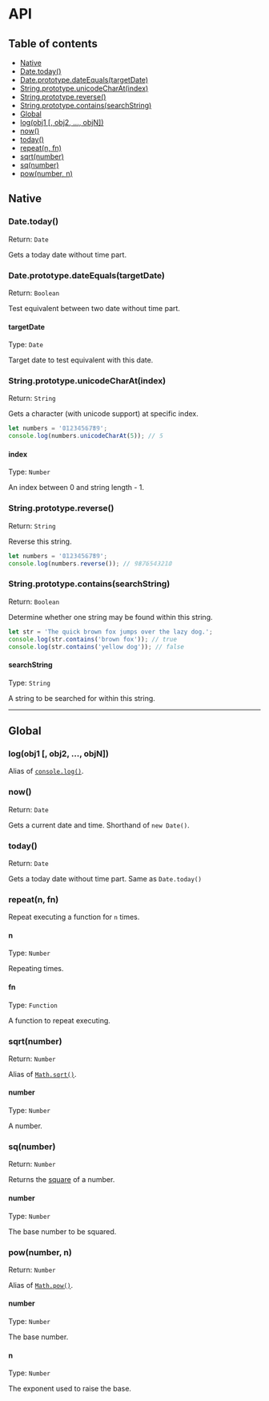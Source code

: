# API

## Table of contents
- [Native](#native)
 - [Date.today()](#datetoday)
 - [Date.prototype.dateEquals(targetDate)](#dateprototypedateequalstargetdate)
 - [String.prototype.unicodeCharAt(index)](#stringprototypeunicodecharatindex)
 - [String.prototype.reverse()](#stringprototypereverse)
 - [String.prototype.contains(searchString)](#stringprototypereverse)
- [Global](#global)
 - [log(obj1 [, obj2, ..., objN])](#logobj1--obj2--objn)
 - [now()](#now)
 - [today()](#today)
 - [repeat(n, fn)](#repeatn-fn)
 - [sqrt(number)](#sqrtnumber)
 - [sq(number)](#sqnumber)
 - [pow(number, n)](#pownumber-n)

## Native

### Date.today()
Return: `Date`

Gets a today date without time part.

### Date.prototype.dateEquals(targetDate)
Return: `Boolean`

Test equivalent between two date without time part.

#### targetDate
Type: `Date`

Target date to test equivalent with this date.

### String.prototype.unicodeCharAt(index)
Return: `String`

Gets a character (with unicode support) at specific index.

```javascript
let numbers = '𝟘𝟙𝟚𝟛𝟜𝟝𝟞𝟟𝟠𝟡';
console.log(numbers.unicodeCharAt(5)); // 𝟝
```

#### index
Type: `Number`

An index between 0 and string length - 1.

### String.prototype.reverse()
Return: `String`

Reverse this string.

```javascript
let numbers = '𝟘𝟙𝟚𝟛𝟜𝟝𝟞𝟟𝟠𝟡';
console.log(numbers.reverse()); // 𝟡𝟠𝟟𝟞𝟝𝟜𝟛𝟚𝟙𝟘
```

### String.prototype.contains(searchString)
Return: `Boolean`

Determine whether one string may be found within this string.

```javascript
let str = 'The quick brown fox jumps over the lazy dog.';
console.log(str.contains('brown fox')); // true
console.log(str.contains('yellow dog')); // false
```
#### searchString
Type: `String`

A string to be searched for within this string.

---

## Global

### log(obj1 [, obj2, ..., objN])

Alias of [`console.log()`](https://developer.mozilla.org/en-US/docs/Web/API/Console/log).

### now()
Return: `Date`

Gets a current date and time. Shorthand of `new Date()`.

### today()
Return: `Date`

Gets a today date without time part. Same as `Date.today()`

### repeat(n, fn)

Repeat executing a function for `n` times.

#### n
Type: `Number`

Repeating times.

#### fn
Type: `Function`

A function to repeat executing.

### sqrt(number)
Return: `Number`

Alias of [`Math.sqrt()`](https://developer.mozilla.org/en-US/docs/Web/JavaScript/Reference/Global_Objects/Math/sqrt).

#### number
Type: `Number`

A number.

### sq(number)
Return: `Number`

Returns the [square](https://en.wikipedia.org/wiki/Square_%28algebra%29) of a number.

#### number
Type: `Number`

The base number to be squared.

### pow(number, n)
Return: `Number`

Alias of [`Math.pow()`](https://developer.mozilla.org/en-US/docs/Web/JavaScript/Reference/Global_Objects/Math/pow).

#### number
Type: `Number`

The base number.

#### n
Type: `Number`

The exponent used to raise the base.
